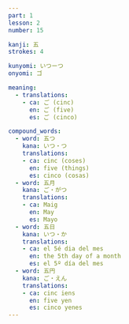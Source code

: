 ```yaml
---
part: 1
lesson: 2
number: 15

kanji: 五
strokes: 4

kunyomi: いつーつ
onyomi: ゴ

meaning:
  - translations:
    - ca: ご (cinc)
      en: ご (five)
      es: ご (cinco)

compound_words:
  - word: 五つ
    kana: いつ・つ
    translations:
    - ca: cinc (coses)
      en: five (things)
      es: cinco (cosas)
  - word: 五月
    kana: ご・がつ
    translations:
    - ca: Maig
      en: May
      es: Mayo
  - word: 五日
    kana: いつ・か
    translations:
    - ca: el 5é dia del mes
      en: the 5th day of a month
      es: el 5º día del mes
  - word: 五円
    kana: ご・えん
    translations:
    - ca: cinc iens
      en: five yen
      es: cinco yenes
---
```

